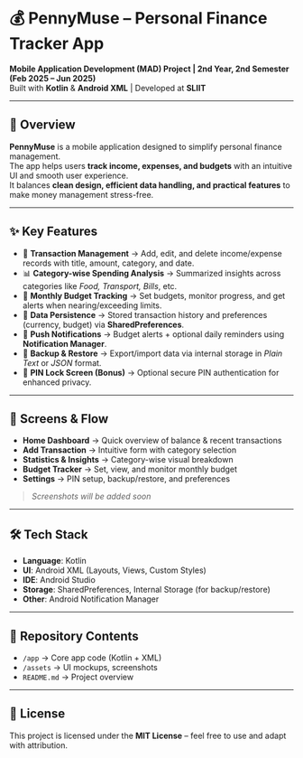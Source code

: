 # 💰 PennyMuse – Personal Finance Tracker App  

**Mobile Application Development (MAD) Project | 2nd Year, 2nd Semester (Feb 2025 – Jun 2025)**  
Built with **Kotlin** & **Android XML** | Developed at **SLIIT**  

---

## 📖 Overview  
**PennyMuse** is a mobile application designed to simplify personal finance management.  
The app helps users **track income, expenses, and budgets** with an intuitive UI and smooth user experience.  
It balances **clean design, efficient data handling, and practical features** to make money management stress-free.  

---

## ✨ Key Features  
- 🧾 **Transaction Management** → Add, edit, and delete income/expense records with title, amount, category, and date.  
- 📊 **Category-wise Spending Analysis** → Summarized insights across categories like *Food, Transport, Bills*, etc.  
- 💸 **Monthly Budget Tracking** → Set budgets, monitor progress, and get alerts when nearing/exceeding limits.  
- 💾 **Data Persistence** → Stored transaction history and preferences (currency, budget) via **SharedPreferences**.  
- 🔔 **Push Notifications** → Budget alerts + optional daily reminders using **Notification Manager**.  
- 📂 **Backup & Restore** → Export/import data via internal storage in *Plain Text* or *JSON* format.  
- 🔐 **PIN Lock Screen (Bonus)** → Optional secure PIN authentication for enhanced privacy.  

---

## 📱 Screens & Flow  
- **Home Dashboard** → Quick overview of balance & recent transactions  
- **Add Transaction** → Intuitive form with category selection  
- **Statistics & Insights** → Category-wise visual breakdown  
- **Budget Tracker** → Set, view, and monitor monthly budget  
- **Settings** → PIN setup, backup/restore, and preferences  

> _Screenshots will be added soon_  
<!-- Example placeholders -->
<!-- ![Home Screen](assets/home.png) -->
<!-- ![Statistics](assets/stats.png) -->

---

## 🛠 Tech Stack  
- **Language**: Kotlin  
- **UI**: Android XML (Layouts, Views, Custom Styles)  
- **IDE**: Android Studio  
- **Storage**: SharedPreferences, Internal Storage (for backup/restore)  
- **Other**: Android Notification Manager  

---

## 📂 Repository Contents  
- `/app` → Core app code (Kotlin + XML)  
- `/assets` → UI mockups, screenshots  
- `README.md` → Project overview  

---

## 📜 License  
This project is licensed under the **MIT License** – feel free to use and adapt with attribution.  
